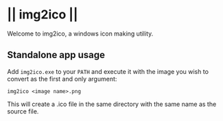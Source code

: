# || img2ico ||

Welcome to img2ico, a windows icon making utility. 

## Standalone app usage

Add `img2ico.exe` to your `PATH` and execute it with the image you wish to
convert as the first and only argument:

``` 
img2ico <image name>.png
```

This will create a .ico file in the same directory with the same name as the
source file.
